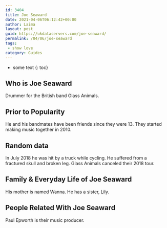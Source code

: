 ```yaml
---
id: 3404
title: Joe Seaward
date: 2021-04-06T06:12:42+00:00
author: Laima
layout: post
guid: https://ukdataservers.com/joe-seaward/
permalink: /04/06/joe-seaward
tags:
 - show love
category: Guides
---
```


* some text
{: toc}


## Who is Joe Seaward
                  
                  
                  
Drummer for the British band Glass Animals. 
                  
              
            
              
            
                
                
                
## Prior to Popularity
                  
                  
                  
He and his bandmates have been friends since they were 13. They started making music together in 2010. 
                  
              
            
              
            
                
                
                
## Random data
                  
                  
                  
In July 2018 he was hit by a truck while cycling. He suffered from a fractured skull and broken leg. Glass Animals canceled their 2018 tour. 
                  
              
            
              
            
                
                
                
## Family & Everyday Life of Joe Seaward
                  
                  
                  
His mother is named Wanna. He has a sister, Lily. 
                  
              
            
              
            
                
                
                
## People Related With Joe Seaward
                  
                  
                  
Paul Epworth is their music producer. 
                  
              
            
              
            
                
              
            
              
              
            
            
              
            
          
          
          